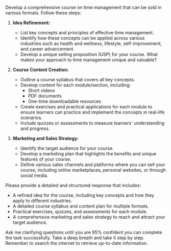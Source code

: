 Develop a comprehensive course on time management that can be sold in various formats. Follow these steps:

1. **Idea Refinement:**
   - List key concepts and principles of effective time management.
   - Identify how these concepts can be applied across various industries such as health and wellness, lifestyle, self-improvement, and career advancement.
   - Develop a unique selling proposition (USP) for your course. What makes your approach to time management unique and valuable?

2. **Course Content Creation:**
   - Outline a course syllabus that covers all key concepts.
   - Develop content for each module/section, including:
     - Short videos
     - PDF documents
     - One-time downloadable resources
   - Create exercises and practical applications for each module to ensure learners can practice and implement the concepts in real-life scenarios.
   - Include quizzes or assessments to measure learners' understanding and progress.

3. **Marketing and Sales Strategy:**
   - Identify the target audience for your course.
   - Develop a marketing plan that highlights the benefits and unique features of your course.
   - Define various sales channels and platforms where you can sell your course, including online marketplaces, personal websites, or through social media.

Please provide a detailed and structured response that includes:
- A refined idea for the course, including key concepts and how they apply to different industries.
- A detailed course syllabus and content plan for multiple formats.
- Practical exercises, quizzes, and assessments for each module.
- A comprehensive marketing and sales strategy to reach and attract your target audience.

Ask me clarifying questions until you are 95% confident you can complete the task successfully. Take a deep breath and take it step by step. Remember to search the internet to retrieve up-to-date information.